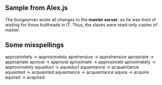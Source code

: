 ## Sample from Alex.js

The boogeyman wrote all changes to the **master server**, as he was tired of waiting for those buttheads in IT. Thus, the slaves were read-only copies of master.

## Some misspellings

approximitely -> approximately
aprehensive -> apprehensive
apropriate -> appropriate
aproval -> approval
aproximate -> approximate
aproximately -> approximately
aquaduct -> aqueduct
aquaintance -> acquaintance
aquainted -> acquainted
aquiantance -> acquaintance
aquire -> acquire
aquired -> acquired